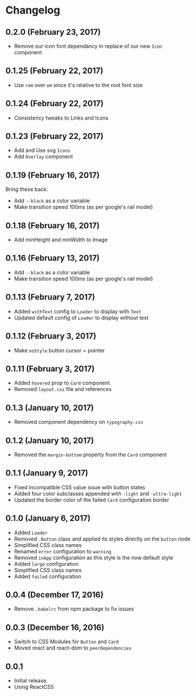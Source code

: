 # Changelog

## 0.2.0 (February 23, 2017)

- Remove our icon font dependancy in replace of our new `Icon` component

## 0.1.25 (February 22, 2017)

- Use `rem` over `em` since it's relative to the root font size

## 0.1.24 (February 22, 2017)

- Consistency tweaks to Links and Icons

## 0.1.23 (February 22, 2017)

- Add and Use svg `Icons`
- Add `Overlay` component

## 0.1.19 (February 16, 2017)

Bring these back:

- Add `--black` as a color variable
- Make transition speed 100ms (as per google's rail model)

## 0.1.18 (February 16, 2017)

- Add minHeight and minWidth to Image

## 0.1.16 (February 13, 2017)

- Add `--black` as a color variable
- Make transition speed 100ms (as per google's rail model)

## 0.1.13 (February 7, 2017)

- Added `withText` config to `Loader` to display with `Text`
- Updated default config of `Loader` to display without text

## 0.1.12 (February 3, 2017)

- Make `noStyle` button cursor = pointer

## 0.1.11 (February 3, 2017)

- Added `hovered` prop to `Card` component
- Removed `layout.css` file and references

## 0.1.3 (January 10, 2017)

- Removed component dependency on `typography.css`

## 0.1.2 (January 10, 2017)

- Removed the `margin-bottom` property from the `Card` component

## 0.1.1 (January 9, 2017)

- Fixed incompatible CSS value issue with button states
- Added four color subclasses appended with `-light` and `-ultra-light`
- Updated the border color of the failed `Card` configuration border

## 0.1.0 (January 6, 2017)

- Added `Loader`
- Removed `.Button` class and applied its styles directly on the `button` node
- Simplified CSS class names
- Renamed `error` configuration to `warning`
- Removed `inApp` configuration as this style is the now default style
- Added `large` configuration
- Simplified CSS class names
- Added `failed` configuration

## 0.0.4 (December 17, 2016)

- Remove `.babelrc` from npm package to fix issues

## 0.0.3 (December 16, 2016)

- Switch to CSS Modules for `Button` and `Card`
- Moved react and react-dom to `peerDependencies`

## 0.0.1

- Initial release.
- Using ReactCSS
